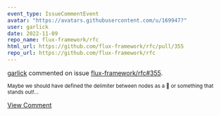 ```yaml
---
event_type: IssueCommentEvent
avatar: "https://avatars.githubusercontent.com/u/169947?"
user: garlick
date: 2022-11-09
repo_name: flux-framework/rfc
html_url: https://github.com/flux-framework/rfc/pull/355
repo_url: https://github.com/flux-framework/rfc
---
```


<a href='https://github.com/garlick' target='_blank'>garlick</a> commented on issue <a href='https://github.com/flux-framework/rfc/pull/355' target='_blank'>flux-framework/rfc#355</a>.

<small>Maybe we should have defined the delimiter between nodes as a :carrot: or something that stands out!...</small>

<a href='https://github.com/flux-framework/rfc/pull/355' target='_blank'>View Comment</a>
